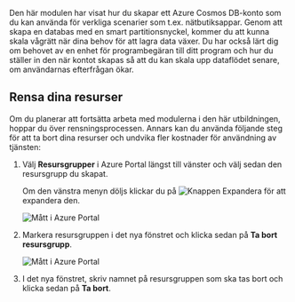 Den här modulen har visat hur du skapar ett Azure Cosmos DB-konto som du kan använda för verkliga scenarier som t.ex. nätbutiksappar. Genom att skapa en databas med en smart partitionsnyckel, kommer du att kunna skala vågrätt när dina behov för att lagra data växer. Du har också lärt dig om behovet av en enhet för programbegäran till ditt program och hur du ställer in den när kontot skapas så att du kan skala upp dataflödet senare, om användarnas efterfrågan ökar.

## <a name="clean-up-your-resources"></a>Rensa dina resurser
<!---TODO: Do we need to include cleanup for the free education tier?--->

Om du planerar att fortsätta arbeta med modulerna i den här utbildningen, hoppar du över rensningsprocessen. Annars kan du använda följande steg för att ta bort dina resurser och undvika fler kostnader för användning av tjänsten:

1. Välj **Resursgrupper** i Azure Portal längst till vänster och välj sedan den resursgrupp du skapat.  

    Om den vänstra menyn döljs klickar du på ![Knappen Expandera](../media-draft/6-expand.png) för att expandera den.

   ![Mått i Azure Portal](../media-draft/6-delete-resources-select.png)

1. Markera resursgruppen i det nya fönstret och klicka sedan på **Ta bort resursgrupp**.

   ![Mått i Azure Portal](../media-draft/6-delete-resources.png)

1. I det nya fönstret, skriv namnet på resursgruppen som ska tas bort och klicka sedan på **Ta bort**.
